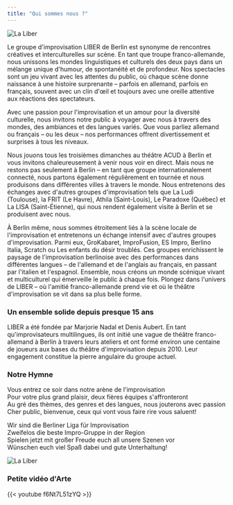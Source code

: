 ```yaml
---
title: "Qui sommes nous ?"
---
```


<img src="https://github.com/user-attachments/assets/6bef3e8d-59ad-4825-84c9-06c30917f051" alt="La Liber">

Le groupe d'improvisation LIBER de Berlin est synonyme de rencontres créatives et interculturelles sur scène. En tant que troupe franco-allemande, nous unissons les mondes linguistiques et culturels des deux pays dans un mélange unique d'humour, de spontanéité et de profondeur. Nos spectacles sont un jeu vivant avec les attentes du public, où chaque scène donne naissance à une histoire surprenante – parfois en allemand, parfois en français, souvent avec un clin d'œil et toujours avec une oreille attentive aux réactions des spectateurs.

Avec une passion pour l'improvisation et un amour pour la diversité culturelle, nous invitons notre public à voyager avec nous à travers des mondes, des ambiances et des langues variés. Que vous parliez allemand ou français – ou les deux – nos performances offrent divertissement et surprises à tous les niveaux.

Nous jouons tous les troisièmes dimanches au théâtre ACUD à Berlin et vous invitons chaleureusement à venir nous voir en direct. Mais nous ne restons pas seulement à Berlin – en tant que groupe internationalement connecté, nous partons également régulièrement en tournée et nous produisons dans différentes villes à travers le monde. Nous entretenons des échanges avec d'autres groupes d'improvisation tels que La Ludi (Toulouse), la FRIT (Le Havre), Athila (Saint-Louis), Le Paradoxe (Québec) et La LISA (Saint-Étienne), qui nous rendent également visite à Berlin et se produisent avec nous.

À Berlin même, nous sommes étroitement liés à la scène locale de l'improvisation et entretenons un échange intensif avec d'autres groupes d'improvisation. Parmi eux, GroKabaret, ImproFusion, ES Impro, Berlino Italia, Scratch ou Les enfants du désir troublés. Ces groupes enrichissent le paysage de l'improvisation berlinoise avec des performances dans différentes langues – de l'allemand et de l'anglais au français, en passant par l'italien et l'espagnol. Ensemble, nous créons un monde scénique vivant et multiculturel qui émerveille le public à chaque fois. Plongez dans l'univers de LIBER – où l'amitié franco-allemande prend vie et où le théâtre d'improvisation se vit dans sa plus belle forme.



### Un ensemble solide depuis presque 15 ans 

LIBER a été fondée par Marjorie Nadal et Denis Aubert. En tant qu'improvisateurs multilingues, ils ont initié une vague de théâtre franco-allemand à Berlin à travers leurs ateliers et ont formé environ une centaine de joueurs aux bases du théâtre d'improvisation depuis 2010. Leur engagement constitue la pierre angulaire du groupe actuel.


### Notre Hymne

Vous entrez ce soir dans notre arène de l'improvisation\
Pour votre plus grand plaisir, deux fières équipes s'affronteront\
Au gré des thèmes, des genres et des langues, nous jouterons avec passion\
Cher public, bienvenue, ceux qui vont vous faire rire vous saluent!

Wir sind die Berliner Liga für Improvisation\
Zweifelos die beste Impro-Gruppe in der Region\
Spielen jetzt mit großer Freude euch all unsere Szenen vor\
Wünschen euch viel Spaß dabei und gute Unterhaltung!			

<img style="object-position: 0 -65px;" src="https://github.com/user-attachments/assets/9a649ea4-c3f0-4410-85ff-9f550cd797fa" alt="La Liber">

### Petite vidéo d'Arte

{{< youtube f6Nt7L51zYQ >}}
